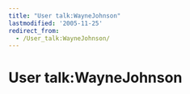 ```yaml
---
title: "User talk:WayneJohnson"
lastmodified: '2005-11-25'
redirect_from:
  - /User_talk:WayneJohnson/
---
```


User talk:WayneJohnson
======================



